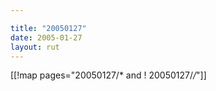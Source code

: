 ```yaml
---

title: "20050127"
date: 2005-01-27
layout: rut
---
```


[[!map pages="20050127/* and ! 20050127/*/*"]]
